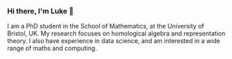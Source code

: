 ### Hi there, I'm Luke 👋

I am a PhD student in the School of Mathematics, at the University of Bristol, UK.
My research focuses on homological algebra and representation theory.
I also have experience in data science, and am interested in a wide range of maths and computing.

<!--
**l-kershaw/l-kershaw** is a ✨ _special_ ✨ repository because its `README.md` (this file) appears on your GitHub profile.

Here are some ideas to get you started:

- 🔭 I’m currently working on ...
- 🌱 I’m currently learning ...
- 👯 I’m looking to collaborate on ...
- 🤔 I’m looking for help with ...
- 💬 Ask me about ...
- 📫 How to reach me: ...
- 😄 Pronouns: ...
- ⚡ Fun fact: ...
-->
